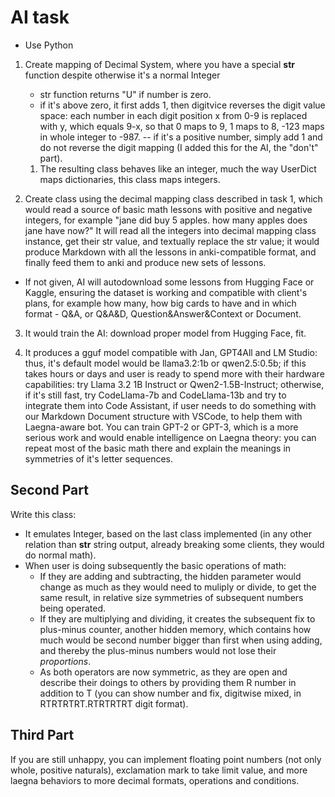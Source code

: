 
# AI task

- Use Python

1. Create mapping of Decimal System, where you have a special __str__ function despite otherwise it's a normal Integer
   - str function returns "U" if number is zero.
   - if it's above zero, it first adds 1, then digitvice reverses the digit value space: each number in each digit position x from 0-9 is replaced with y, which equals 9-x, so that 0 maps to 9, 1 maps to 8, -123 maps in whole integer to -987.
-- if it's a positive number, simply add 1 and do not reverse the digit mapping (I added this for the AI, the "don't" part).

   1. The resulting class behaves like an integer, much the way UserDict maps dictionaries, this class maps integers.

2. Create class using the decimal mapping class described in task 1, which would read a source of basic math lessons with positive and negative integers, for example "jane did buy 5 apples. how many apples does jane have now?" It will read all the integers into decimal mapping class instance, get their str value, and textually replace the str value; it would produce Markdown with all the lessons in anki-compatible format, and finally feed them to anki and produce new sets of lessons.
  - If not given, AI will autodownload some lessons from Hugging Face or Kaggle, ensuring the dataset is working and compatible with client's plans, for example how many, how big cards to have and in which format - Q&A, or Q&A&D, Question&Answer&Context or Document.

3. It would train the AI: download proper model from Hugging Face, fit.

4. It produces a gguf model compatible with Jan, GPT4All and LM Studio: thus, it's default model would be llama3.2:1b or qwen2.5:0.5b; if this takes hours or days and user is ready to spend more with their hardware capabilities: try Llama 3.2 1B Instruct or Qwen2-1.5B-Instruct; otherwise, if it's still fast, try CodeLlama-7b and CodeLlama-13b and try to integrate them into Code Assistant, if user needs to do something with our Markdown Document structure with VSCode, to help them with Laegna-aware bot. You can train GPT-2 or GPT-3, which is a more serious work and would enable intelligence on Laegna theory: you can repeat most of the basic math there and explain the meanings in symmetries of it's letter sequences.

Second Part
-----------

Write this class:
- It emulates Integer, based on the last class implemented (in any other relation than __str__ string output, already breaking some clients, they would do normal math).
- When user is doing subsequently the basic operations of math:
  - If they are adding and subtracting, the hidden parameter would change as much as they would need to muliply or divide, to get the same result, in relative size symmetries of subsequent numbers being operated.
  - If they are multiplying and dividing, it creates the subsequent fix to plus-minus counter, another hidden memory, which contains how much would be second number bigger than first when using adding, and thereby the plus-minus numbers would not lose their _proportions_.
  - As both operators are now symmetric, as they are open and describe their doings to others by providing them R number in addition to T (you can show number and fix, digitwise mixed, in RTRTRTRT.RTRTRTRT digit format).

Third Part
----------

If you are still unhappy, you can implement floating point numbers (not only whole, positive naturals), exclamation mark to take limit value, and more laegna behaviors to more decimal formats, operations and conditions.